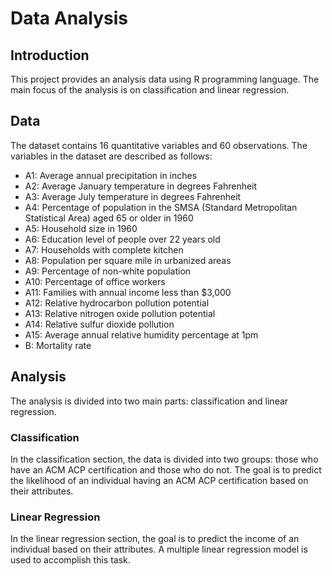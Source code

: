 # Data Analysis

## Introduction

This project provides an analysis data using R programming language. The main focus of the analysis is on classification and linear regression.

## Data

The dataset contains 16 quantitative variables and 60 observations. The variables in the dataset are described as follows:

* A1: Average annual precipitation in inches
* A2: Average January temperature in degrees Fahrenheit
* A3: Average July temperature in degrees Fahrenheit
* A4: Percentage of population in the SMSA (Standard Metropolitan Statistical Area) aged 65 or older in 1960
* A5: Household size in 1960
* A6: Education level of people over 22 years old
* A7: Households with complete kitchen
* A8: Population per square mile in urbanized areas
* A9: Percentage of non-white population
* A10: Percentage of office workers
* A11: Families with annual income less than $3,000
* A12: Relative hydrocarbon pollution potential
* A13: Relative nitrogen oxide pollution potential
* A14: Relative sulfur dioxide pollution
* A15: Average annual relative humidity percentage at 1pm
* B: Mortality rate



## Analysis

The analysis is divided into two main parts: classification and linear regression.

### Classification

In the classification section, the data is divided into two groups: those who have an ACM ACP certification and those who do not. The goal is to predict the likelihood of an individual having an ACM ACP certification based on their attributes.

### Linear Regression

In the linear regression section, the goal is to predict the income of an individual based on their attributes. A multiple linear regression model is used to accomplish this task.

